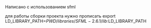 Написано с использованием sfml

для работы сборки проекта нужно прописать export LD_LIBRARY_PATH=$PWD/libraries/SFML-2.6.1/lib:$LD_LIBRARY_PATH
 